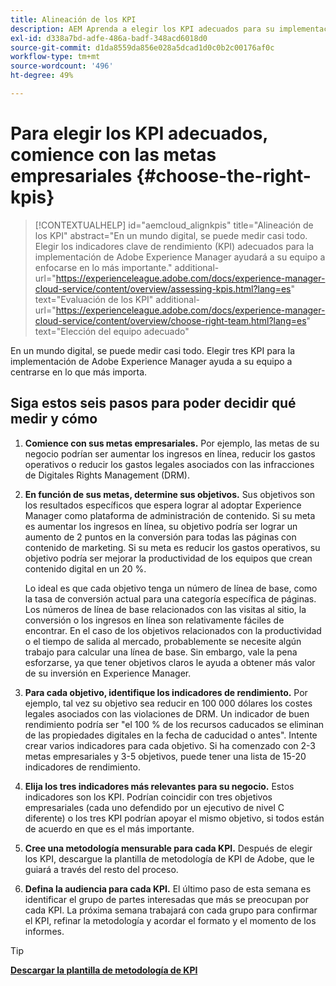 ```yaml
---
title: Alineación de los KPI
description: AEM Aprenda a elegir los KPI adecuados para su implementación de
exl-id: d338a7bd-adfe-486a-badf-348acd6018d0
source-git-commit: d1da8559da856e028a5dcad1d0c0b2c00176af0c
workflow-type: tm+mt
source-wordcount: '496'
ht-degree: 49%

---
```


# Para elegir los KPI adecuados, comience con las metas empresariales {#choose-the-right-kpis}

>[!CONTEXTUALHELP]
>id="aemcloud_alignkpis"
>title="Alineación de los KPI"
>abstract="En un mundo digital, se puede medir casi todo. Elegir los indicadores clave de rendimiento (KPI) adecuados para la implementación de Adobe Experience Manager ayudará a su equipo a enfocarse en lo más importante."
>additional-url="https://experienceleague.adobe.com/docs/experience-manager-cloud-service/content/overview/assessing-kpis.html?lang=es" text="Evaluación de los KPI"
>additional-url="https://experienceleague.adobe.com/docs/experience-manager-cloud-service/content/overview/choose-right-team.html?lang=es" text="Elección del equipo adecuado"

En un mundo digital, se puede medir casi todo. Elegir tres KPI para la implementación de Adobe Experience Manager ayuda a su equipo a centrarse en lo que más importa.


## **Siga estos seis pasos para poder decidir qué medir y cómo**


1. **Comience con sus metas empresariales.** Por ejemplo, las metas de su negocio podrían ser aumentar los ingresos en línea, reducir los gastos operativos o reducir los gastos legales asociados con las infracciones de Digitales Rights Management (DRM).

1. **En función de sus metas, determine sus objetivos.** Sus objetivos son los resultados específicos que espera lograr al adoptar Experience Manager como plataforma de administración de contenido. Si su meta es aumentar los ingresos en línea, su objetivo podría ser lograr un aumento de 2 puntos en la conversión para todas las páginas con contenido de marketing. Si su meta es reducir los gastos operativos, su objetivo podría ser mejorar la productividad de los equipos que crean contenido digital en un 20 %.

   Lo ideal es que cada objetivo tenga un número de línea de base, como la tasa de conversión actual para una categoría específica de páginas. Los números de línea de base relacionados con las visitas al sitio, la conversión o los ingresos en línea son relativamente fáciles de encontrar. En el caso de los objetivos relacionados con la productividad o el tiempo de salida al mercado, probablemente se necesite algún trabajo para calcular una línea de base. Sin embargo, vale la pena esforzarse, ya que tener objetivos claros le ayuda a obtener más valor de su inversión en Experience Manager.

1. **Para cada objetivo, identifique los indicadores de rendimiento.** Por ejemplo, tal vez su objetivo sea reducir en 100 000 dólares los costes legales asociados con las violaciones de DRM. Un indicador de buen rendimiento podría ser &quot;el 100 % de los recursos caducados se eliminan de las propiedades digitales en la fecha de caducidad o antes&quot;. Intente crear varios indicadores para cada objetivo. Si ha comenzado con 2-3 metas empresariales y 3-5 objetivos, puede tener una lista de 15-20 indicadores de rendimiento.

1. **Elija los tres indicadores más relevantes para su negocio.** Estos indicadores son los KPI. Podrían coincidir con tres objetivos empresariales (cada uno defendido por un ejecutivo de nivel C diferente) o los tres KPI podrían apoyar el mismo objetivo, si todos están de acuerdo en que es el más importante.

1. **Cree una metodología mensurable para cada KPI.** Después de elegir los KPI, descargue la plantilla de metodología de KPI de Adobe, que le guiará a través del resto del proceso.

1. **Defina la audiencia para cada KPI.** El último paso de esta semana es identificar el grupo de partes interesadas que más se preocupan por cada KPI. La próxima semana trabajará con cada grupo para confirmar el KPI, refinar la metodología y acordar el formato y el momento de los informes.

>[!TIP]
>
>[**Descargar la plantilla de metodología de KPI**](https://experienceleague.adobe.com/welcome/aem/assets/img/KPI_Methodology_Template.png)
